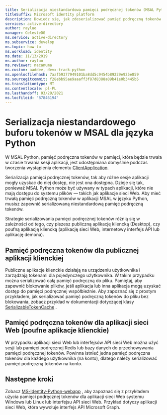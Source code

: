 ```yaml
---
title: Serializacja niestandardowa pamięci podręcznej tokenów (MSAL Python) | Azure
titleSuffix: Microsoft identity platform
description: Dowiedz się, jak zdeserializować pamięć podręczną tokenów dla MSAL dla języka Python
services: active-directory
author: rayluo
manager: CelesteDG
ms.service: active-directory
ms.subservice: develop
ms.topic: how-to
ms.workload: identity
ms.date: 11/13/2019
ms.author: rayluo
ms.reviewer: nacanuma
ms.custom: aaddev, devx-track-python
ms.openlocfilehash: 7aaf59377949101ba8dd5c9454b89229e925e859
ms.sourcegitcommit: f28ebb95ae9aaaff3f87d8388a09b41e0b3445b5
ms.translationtype: MT
ms.contentlocale: pl-PL
ms.lasthandoff: 03/29/2021
ms.locfileid: "87846194"
---
```

# <a name="custom-token-cache-serialization-in-msal-for-python"></a>Serializacja niestandardowego buforu tokenów w MSAL dla języka Python

W MSAL Python, pamięć podręczna tokenów w pamięci, która będzie trwała w czasie trwania sesji aplikacji, jest udostępniana domyślnie podczas tworzenia wystąpienia elementu [ClientApplication](https://msal-python.readthedocs.io/en/latest/#confidentialclientapplication).

Serializacja pamięci podręcznej tokenów, tak aby różne sesje aplikacji mogły uzyskać do niej dostęp, nie jest ona dostępna. Dzieje się tak, ponieważ MSAL Python może być używany w typach aplikacji, które nie mają dostępu do systemu plików — takich jak aplikacje sieci Web. Aby mieć trwałą pamięć podręczną tokenów w aplikacji MSAL w języku Python, musisz zapewnić serializowaną niestandardową pamięć podręczną tokenów.

Strategie serializowania pamięci podręcznej tokenów różnią się w zależności od tego, czy piszesz publiczną aplikację kliencką (Desktop), czy poufną aplikację kliencką (aplikację sieci Web, internetowy interfejs API lub aplikację demona).

## <a name="token-cache-for-a-public-client-application"></a>Pamięć podręczna tokenów dla publicznej aplikacji klienckiej

Publiczne aplikacje klienckie działają na urządzeniu użytkownika i zarządzają tokenami dla pojedynczego użytkownika. W takim przypadku można serializować całą pamięć podręczną do pliku. Pamiętaj, aby zapewnić blokowanie plików, jeśli aplikacja lub inna aplikacja mogą uzyskać dostęp do pamięci podręcznej współbieżnie. Aby zapoznać się z prostym przykładem, jak serializować pamięć podręczną tokenów do pliku bez blokowania, zobacz przykład w dokumentacji dotyczącej klasy [SerializableTokenCache](https://msal-python.readthedocs.io/en/latest/#msal.SerializableTokenCache) .

## <a name="token-cache-for-a-web-app-confidential-client-application"></a>Pamięć podręczna tokenów dla aplikacji sieci Web (poufne aplikacje klienckie)

W przypadku aplikacji sieci Web lub interfejsów API sieci Web można użyć sesji lub pamięci podręcznej Redis lub bazy danych do przechowywania pamięci podręcznej tokenów. Powinna istnieć jedna pamięć podręczna tokenów dla każdego użytkownika (na konto), dlatego należy serializować pamięć podręczną tokenów na konto.

## <a name="next-steps"></a>Następne kroki

Zobacz [MS-Identity-Python-webapp](https://github.com/Azure-Samples/ms-identity-python-webapp/blob/master/app.py#L64-L72) , aby zapoznać się z przykładem użycia pamięci podręcznej tokenów dla aplikacji sieci Web systemu Windows lub Linux lub interfejsu API sieci Web. Przykład dotyczy aplikacji sieci Web, która wywołuje interfejs API Microsoft Graph.
